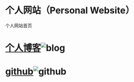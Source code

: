 # 个人网站（Personal Website）
  个人网站首页
  
  
  
# [个人博客](https://gxlself.com)![blog](https://gxlself.com/images/icon-blog.png)
# [github](https://github.com/gxlself)![github](https://gxlself.com/images/icon-github.png)

